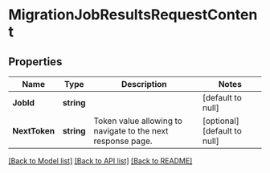# MigrationJobResultsRequestContent

## Properties
Name | Type | Description | Notes
------------ | ------------- | ------------- | -------------
**JobId** | **string** |  | [default to null]
**NextToken** | **string** | Token value allowing to navigate to the next response page. | [optional] [default to null]

[[Back to Model list]](../README.md#documentation-for-models) [[Back to API list]](../README.md#documentation-for-api-endpoints) [[Back to README]](../README.md)

